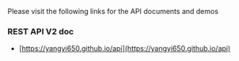 Please visit the following links for the API documents and demos

### REST API V2 doc

- [https://yangyi650.github.io/api](https://yangyi650.github.io/api)
